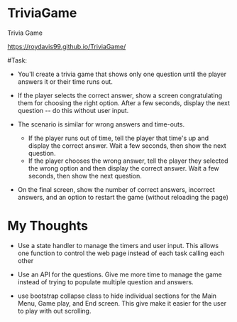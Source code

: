 # TriviaGame
Trivia Game

https://roydavis99.github.io/TriviaGame/


#Task:

* You'll create a trivia game that shows only one question until the player answers it or their time runs out.

* If the player selects the correct answer, show a screen congratulating them for choosing the right option. After a few seconds, display the next question -- do this without user input.

* The scenario is similar for wrong answers and time-outs.

  * If the player runs out of time, tell the player that time's up and display the correct answer. Wait a few seconds, then show the next question.
  * If the player chooses the wrong answer, tell the player they selected the wrong option and then display the correct answer. Wait a few seconds, then show the next question.

* On the final screen, show the number of correct answers, incorrect answers, and an option to restart the game (without reloading the page)

# My Thoughts
* Use a state handler to manage the timers and user input.  This allows one function to control the web page instead of each task calling each other

* Use an API for the questions.  Give me more time to manage the game instead of trying to populate multiple question and answers.

* use bootstrap collapse class to hide individual sections for the Main Menu, Game play, and End screen.  This give make it easier for the user to play with out scrolling.